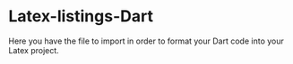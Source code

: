 # Latex-listings-Dart
Here you have the file to import in order to format your Dart code into your Latex project.
